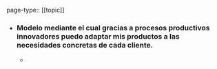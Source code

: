 page-type:: [[topic]]
- ### Modelo mediante el cual gracias a procesos productivos innovadores puedo adaptar mis productos a las necesidades concretas de cada cliente.
  - 


